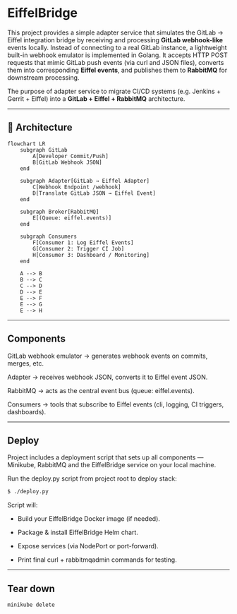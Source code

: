 # EiffelBridge

This project provides a simple adapter service that simulates the GitLab → Eiffel integration bridge by receiving and processing **GitLab webhook-like** events locally.
Instead of connecting to a real GitLab instance, a lightweight built-in webhook emulator is implemented in Golang.
It accepts HTTP POST requests that mimic GitLab push events (via curl and JSON files), converts them into corresponding **Eiffel events**, and publishes them to **RabbitMQ** for downstream processing.

The purpose of adapter service to migrate CI/CD systems (e.g. Jenkins + Gerrit + Eiffel) into a **GitLab + Eiffel + RabbitMQ** architecture.

---

## 🔄 Architecture

```mermaid
flowchart LR
    subgraph GitLab
        A[Developer Commit/Push]
        B[GitLab Webhook JSON]
    end

    subgraph Adapter[GitLab → Eiffel Adapter]
        C[Webhook Endpoint /webhook]
        D[Translate GitLab JSON → Eiffel Event]
    end

    subgraph Broker[RabbitMQ]
        E[(Queue: eiffel.events)]
    end

    subgraph Consumers
        F[Consumer 1: Log Eiffel Events]
        G[Consumer 2: Trigger CI Job]
        H[Consumer 3: Dashboard / Monitoring]
    end

    A --> B
    B --> C
    C --> D
    D --> E
    E --> F
    E --> G
    E --> H
```

---

## Components
GitLab webhook emulator → generates webhook events on commits, merges, etc.

Adapter → receives webhook JSON, converts it to Eiffel event JSON.

RabbitMQ → acts as the central event bus (queue: eiffel.events).

Consumers → tools that subscribe to Eiffel events (cli, logging, CI triggers, dashboards).

---

## Deploy
Project includes a deployment script that sets up all components — Minikube, RabbitMQ and the EiffelBridge service on your local machine.

Run the deploy.py script from project root to deploy stack:
```bash
$ ./deploy.py
```

Script will:

- Build your EiffelBridge Docker image (if needed).

- Package & install EiffelBridge Helm chart.

- Expose services (via NodePort or port-forward).

- Print final curl + rabbitmqadmin commands for testing.

---

## Tear down
```bash
minikube delete
```
